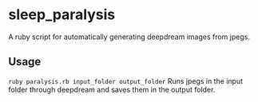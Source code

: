 # sleep_paralysis
A ruby script for automatically generating deepdream images from jpegs.

## Usage

`ruby paralysis.rb input_folder output_folder` Runs jpegs in the input folder
through deepdream and saves them in the output folder.
